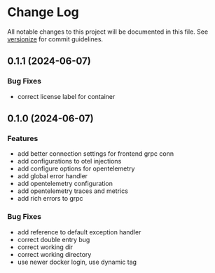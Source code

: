 # Change Log

All notable changes to this project will be documented in this file. See [versionize](https://github.com/versionize/versionize) for commit guidelines.

<a name="0.1.1"></a>
## 0.1.1 (2024-06-07)

### Bug Fixes

* correct license label for container

<a name="0.1.0"></a>
## 0.1.0 (2024-06-07)

### Features

* add better connection settings for frontend grpc conn
* add configurations to otel injections
* add configure options for opentelemetry
* add global error handler
* add opentelemetry configuration
* add opentelemetry traces and metrics
* add rich errors to grpc

### Bug Fixes

* add reference to default exception handler
* correct double entry bug
* correct working dir
* correct working directory
* use newer docker login, use dynamic tag

